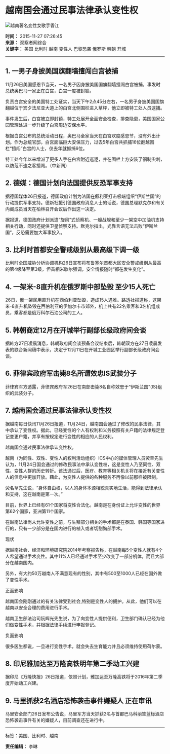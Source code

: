 # 越南国会通过民事法律承认变性权

![越南著名变性女歌手香江](http://i.guancha.cn/news/2015/11/27/20151127083621305.jpg)

**时间：** 2015-11-27 07:26:45  
**来源：** 观察者网综合  
**关键字：** 美国 比利时 越南 变性人 巴黎恐袭 俄罗斯 韩朝 开城

---

## 1. 一男子身披美国旗翻墙擅闯白宫被捕

11月26日美国感恩节当天，一名男子因身披美国国旗翻墙擅闯白宫被捕，事发时总统奥巴马一家正在白宫，白宫一度被封锁。

负责白宫安全的美国特工处证实，当天下午2点45分左右，一名男子身披美国国旗翻越位于宾夕法尼亚大道上的白宫北侧围栏进入草坪，他立即被特工处人员逮捕。

事件发生后，白宫被立即封锁，特工处展开全面安全检查，排查隐患，美国国家公园管理处进一步升级了白宫周边安保水平。

根据白宫公布的总统活动日程，奥巴马全家当天在白宫欢度感恩节，没有外出计划。作为总统官邸，白宫面临巨大安保压力，过去5年白宫共抓捕16位翻越围栏“擅闯”白宫的人士，仅去年就抓捕6位。

特工处今年以来增派了更多人手在白宫附近巡逻，并在围栏上方安装了钢制尖刺，以防范不速之客擅闯。（中新网）

## 2. 德媒：德国计划向法国提供反恐军事支持

据德国媒体26日报道，德国政府计划为法国在叙利亚打击极端组织“伊斯兰国”的行动提供军事支持。德新社援引德国政府消息人士的话说，德国总理默克尔和有关内阁成员当天在柏林召开会议后作出这一决定。

据报道，德国政府计划派遣“旋风”式侦察机、一艘战舰和至少一架空中加油机支持相关行动，同时还提供卫星侦察支持。默克尔指出，光靠言语无法击败“伊斯兰国”，反恐需要加大军事投入。

## 3. 比利时首都安全警戒级别从最高级下调一级

比利时全国威胁分析协调机构26日宣布将布鲁塞尔首都大区安全警戒级别从最高的第4级降至第3级，但首相米歇尔强调，安全情报随时“都在发生变化”。

## 4. 一架米-8直升机在俄罗斯中部坠毁 至少15人死亡

26日，俄一架民用直升机在西伯利亚坠毁，造成15人遇难。路透社报道称，这架米-8直升机坠毁在西伯利亚的伊加尔卡市郊外，机上共有22名乘客和3名机组成员，乘客都是俄万科尔石油公司的工人。

## 5. 韩朝商定12月在开城举行副部长级政府间会谈

据韩方27日凌晨消息，韩朝政府间会谈预备会议结束后，韩朝双方在27日凌晨发表的联合新闻稿中表示，决定于12月11日在开城工业园区举行副部长级政府间会谈。

## 6. 菲律宾政府军击毙8名所谓效忠IS武装分子

菲律宾军方透露，菲律宾政府军26日在南部击毙8名自称效忠于“伊斯兰国”(IS)组织的武装分子。

## 7. 越南国会通过民事法律承认变性权

据越南每日快讯11月26日报道，11月24日，越南国会通过了修改的民事法律，其中承认了变性权。据此，已经变性的个人有权利和义务按照有关户籍的法律规定登记变更户籍，并享有按规定进行变性的相应的人民权利。

越南国会通过民事法律承认变性权。

越南（为同性、双性、变性人的权利活动组织）ICS中心的媒体管理人员荧草先生认为，11月24日国会通过的修改民事法中承认变性权，这是变性人乃至同性、双性、变性人群的历史转折。该法通过后，医疗、教育等相关机关将在接近有关变性人的信息中更加开放。藉此，为变性人提供的各种服务不再像以前那样被限制。

荧名草先生说，“身体自由权，以人的身体本源相貌真实地生活，能得到法律承认和支持，这在越南是第一次。”

目前，世界上已经有61个国家将变性合法化。越南是在身份证上允许变性的世界第62个国家，亚洲第11个国家。

在越南法律尚未允许变性之前，与生殖部分相关的手术都是在泰国、韩国等国家进行的，只有一少部分是在国内进行的植入或者切割胸部手术。

现状

据越南社会、经济和环境研究院2014年考察报告称，在越南每5个变性人就有4个人希望通过手术变性。其中11%人已经通过手术至少改变了一部分机体，而且大部分在越南国内。

另外，有大约50万越南人不满意现有的性别，其中有500至1000人已经在国外做了变性手术。

正面影响

越南国会刚刚通过的有关法律受到社会,特别是变性人的拥护。从此，他们可以在越南以安全合理的费用进行手术。

越南卫生部法治司阮辉光先生说，为了向变性人提供便利，卫生部门确认已经为他们做变性手术，并根据法律手续进行申报登记。

负面影响

很多医生都说，一旦进行变性手术，就会失去生育能力并且必须维持使用荷尔蒙。

## 8. 印尼雅加达至万隆高铁明年第二季动工兴建

据印尼《万隆快报》26日报道，依照计划，雅加达至万隆高铁将于2016年第二季度开始动工兴建。

## 9. 马里抓获2名酒店恐怖袭击事件嫌疑人 正在审讯

马里安全部门26日发布公告说，马里军方当天抓获2名与首都巴马科丽笙蓝标酒店恐怖袭击事件有关的嫌疑人，目前调查还在进行中。

---

标签：美国、比利时、越南

**责任编辑：** 李晽